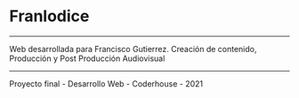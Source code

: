 # Franlodice
***
Web desarrollada para Francisco Gutierrez. Creación de contenido, Producción y Post Producción Audiovisual
***
Proyecto final - Desarrollo Web - Coderhouse - 2021
